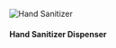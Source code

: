 
![Hand Sanitizer]( https://github.com/arorayash905/E-Yantra_Hackathon/blob/main/Sensors%20and%20Data%20Managing/1.gif )
#### Hand Sanitizer Dispenser 

